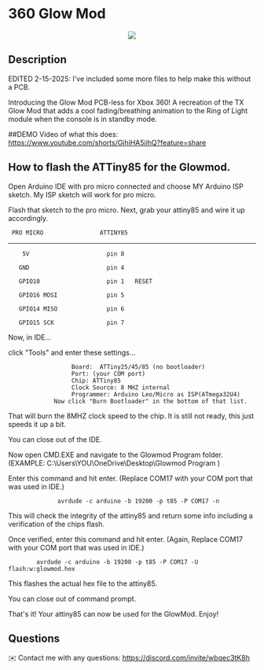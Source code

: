 # 360 Glow Mod 

<p align="center">
  <img src="/Wiring Diagrams/attiny_GlowMod_Soldering.jpg"> 
</p> 

## Description
  
EDITED 2-15-2025: I've included some more files to help make this without a PCB.

Introducing the Glow Mod PCB-less for Xbox 360! A recreation of the TX Glow Mod that adds a cool fading/breathing animation to the Ring of Light module when the console is in standby mode. 

##DEMO Video of what this does: https://www.youtube.com/shorts/GjhiHA5iihQ?feature=share


## How to flash the ATTiny85 for the Glowmod.
                          



Open Arduino IDE with pro micro connected and choose MY Arduino ISP sketch. My ISP sketch will work for pro micro. 

Flash that sketch to the pro micro. Next, grab your attiny85 and wire it up accordingly.

     PRO MICRO                ATTINY85
   _______________________________________

        5V                      pin 8

       GND                      pin 4

       GPIO10                   pin 1   RESET

       GPIO16 MOSI              pin 5

       GPIO14 MISO              pin 6

       GPIO15 SCK               pin 7 



Now, in IDE... 

click "Tools" and enter these settings...
        
                      Board:  ATTiny25/45/85 (no bootloader)
                      Port: (your COM port)
                      Chip: ATTiny85
                      Clock Source: 8 MHZ internal 
                      Programmer: Arduino Leo/Micro as ISP(ATmega32U4) 
                 Now click "Burn Bootloader" in the bottom of that list.

That will burn the 8MHZ clock speed to the chip. It is still not ready, this just speeds it up a bit.


You can close out of the IDE.


Now open CMD.EXE and navigate to the Glowmod Program folder. (EXAMPLE:  C:\Users\YOU\OneDrive\Desktop\Glowmod Program )

Enter this command and hit enter.  (Replace COM17 with your COM port that was used in IDE.)

                  avrdude -c arduino -b 19200 -p t85 -P COM17 -n

This will check the integrity of the attiny85 and return some info including a verification of the chips flash.

Once verified, enter this command and hit enter.  (Again, Replace COM17 with your COM port that was used in IDE.)
            
            avrdude -c arduino -b 19200 -p t85 -P COM17 -U flash:w:glowmod.hex

This flashes the actual hex file to the attiny85.

You can close out of command prompt.

That's it! Your attiny85 can now be used for the GlowMod.            Enjoy!   


  
## Questions
✉️ Contact me with any questions: https://discord.com/invite/wbqec3tK8h

    
